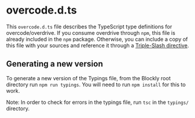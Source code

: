# overcode.d.ts

This ``overcode.d.ts`` file describes the TypeScript type definitions for overcode/overdrive.
If you consume overdrive through ``npm``, this file is already included in the ``npm`` package.
Otherwise, you can include a copy of this file with your sources and reference it through a [Triple-Slash directive](https://www.typescriptlang.org/docs/handbook/triple-slash-directives.html).


## Generating a new version

To generate a new version of the Typings file, from the Blockly root directory run ``npm run typings``.
You will need to run ``npm install`` for this to work.

Note: In order to check for errors in the typings file, run ``tsc`` in the ``typings/`` directory.
